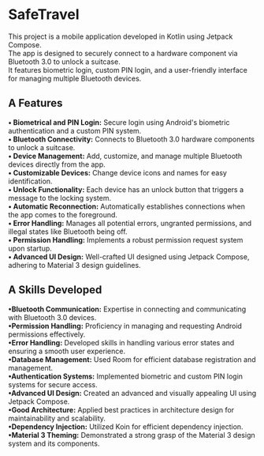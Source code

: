 # SafeTravel

This project is a mobile application developed in Kotlin using Jetpack Compose. <br />
The app is designed to securely connect to a hardware component via Bluetooth 3.0 to unlock a suitcase. <br />
It features biometric login, custom PIN login, and a user-friendly interface for managing multiple Bluetooth devices.<br />

## A Features
**• Biometrical and PIN Login:** Secure login using Android's biometric authentication and a custom PIN system.<br />
**• Bluetooth Connectivity:** Connects to Bluetooth 3.0 hardware components to unlock a suitcase.<br />
**• Device Management:** Add, customize, and manage multiple Bluetooth devices directly from the app.<br />
**• Customizable Devices:** Change device icons and names for easy identification.<br />
**• Unlock Functionality:** Each device has an unlock button that triggers a message to the locking system.<br />
**• Automatic Reconnection:** Automatically establishes connections when the app comes to the foreground.<br />
**• Error Handling:** Manages all potential errors, ungranted permissions, and illegal states like Bluetooth being off.<br />
**• Permission Handling:** Implements a robust permission request system upon startup.<br />
**• Advanced UI Design:** Well-crafted UI designed using Jetpack Compose, adhering to Material 3 design guidelines.<br />

## A Skills Developed 
**•Bluetooth Communication:** Expertise in connecting and communicating with Bluetooth 3.0 devices.<br />
**•Permission Handling:** Proficiency in managing and requesting Android permissions effectively.<br />
**•Error Handling:** Developed skills in handling various error states and ensuring a smooth user experience.<br />
**•Database Management:** Used Room for efficient database registration and management.<br />
**•Authentication Systems:** Implemented biometric and custom PIN login systems for secure access.<br />
**•Advanced UI Design:** Created an advanced and visually appealing UI using Jetpack Compose.<br />
**•Good Architecture:** Applied best practices in architecture design for maintainability and scalability.<br />
**•Dependency Injection:** Utilized Koin for efficient dependency injection.<br />
**•Material 3 Theming:** Demonstrated a strong grasp of the Material 3 design system and its components.<br />
